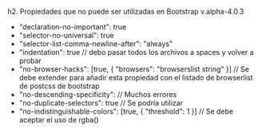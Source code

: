 h2. Propiedades que no puede ser utilizadas en Bootstrap v.alpha-4.0.3

* "declaration-no-important": true
* "selector-no-universal": true
* "selector-list-comma-newline-after": "always"
* "indentation": true  // debo pasar todos los archivos a spaces y volver a probar
* "no-browser-hacks": [true, {
	"browsers": "browserslist string"
  }]  // Se debe extender para añadir esta propiedad con el listado de browserlist de postcss de bootstrap
* "no-descending-specificity": // Muchos errores
* "no-duplicate-selectors": true // Se podría utilizar
* "no-indistinguishable-colors": [true, {
    "threshold": 1
  }] // Se debe aceptar el uso de rgba()